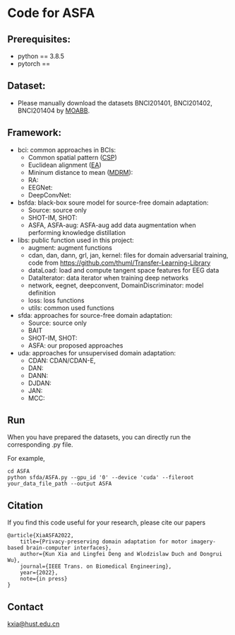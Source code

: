 # Code for ASFA

## Prerequisites:
* python == 3.8.5
* pytorch == 

## Dataset:
* Please manually download the datasets BNCI201401, BNCI201402, BNCI201404 by [MOABB](https://github.com/NeuroTechX/moabb).

## Framework:
* bci: common approaches in BCIs:
  * Common spatial pattern ([CSP](https://ieeexplore.ieee.org/document/895946))
  * Euclidean alignment ([EA](https://ieeexplore.ieee.org/document/8701679))
  * Mininum distance to mean ([MDRM](https://ieeexplore.ieee.org/document/6046114)):
  * RA:
  * EEGNet:
  * DeepConvNet:
* bsfda: black-box soure model for source-free domain adaptation:
  * Source: source only
  * SHOT-IM, SHOT: 
  * ASFA, ASFA-aug: ASFA-aug add data augmentation when performing knowledge distillation
* libs: public function used in this project:
  * augment: augment functions
  * cdan, dan, dann, grl, jan, kernel: files for domain adversarial training, code from https://github.com/thuml/Transfer-Learning-Library
  * dataLoad: load and compute tangent space features for EEG data
  * DataIterator: data iterator when training deep networks
  * network, eegnet, deepconvent, DomainDiscriminator: model definition
  * loss: loss functions
  * utils: common used functions
* sfda: approaches for source-free domain adaptation:
  * Source: source only
  * BAIT
  * SHOT-IM, SHOT:
  * ASFA: our proposed approaches
* uda: approaches for unsupervised domain adaptation:
  * CDAN: CDAN/CDAN-E,
  * DAN:
  * DANN:
  * DJDAN:
  * JAN:
  * MCC:

## Run
When you have prepared the datasets, you can directly run the corresponding .py file.

For example,
```angular2html
cd ASFA
python sfda/ASFA.py --gpu_id '0' --device 'cuda' --fileroot your_data_file_path --output ASFA
```

## Citation
If you find this code useful for your research, please cite our papers
```angular2html
@article{XiaASFA2022,
    title={Privacy-preserving domain adaptation for motor imagery-based brain-computer interfaces},
    author={Kun Xia and Lingfei Deng and Wlodzislaw Duch and Dongrui Wu},
    journal={IEEE Trans. on Biomedical Engineering},
    year={2022},
    note={in press}
}
```

## Contact
[kxia@hust.edu.cn](mailto:kxia@hust.edu.cn)
